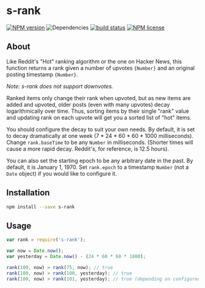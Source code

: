 # s-rank

[![NPM version](https://img.shields.io/npm/v/s-rank.svg)](https://www.npmjs.com/package/s-rank) ![Dependencies](https://img.shields.io/david/sebastiansandqvist/s-rank.svg) [![build status](http://img.shields.io/travis/sebastiansandqvist/s-rank.svg)](https://travis-ci.org/sebastiansandqvist/s-rank) [![NPM license](https://img.shields.io/npm/l/s-rank.svg)](https://www.npmjs.com/package/s-rank)

## About
Like Reddit's "Hot" ranking algorithm or the one on Hacker News, this function returns a rank given a number of upvotes `{Number}` and an original posting timestamp `{Number}`.

*Note: s-rank does not support downvotes.*

Ranked items only change their rank when upvoted, but as new items are added and upvoted, older posts (even with many upvotes) decay logarithmically over time. Thus, sorting items by their single "rank" value and updating rank on each upvote will get you a sorted list of "hot" items.

You should configure the decay to suit your own needs. By default, it is set to decay dramatically at one week (7 * 24 * 60 * 60 * 1000 milliseconds). Change `rank.baseTime` to be any `Number` in milliseconds. (Shorter times will cause a  more rapid decay. Reddit's, for reference, is 12.5 hours).

You can also set the starting epoch to be any arbitrary date in the past. By default, it is January 1, 1970. Set `rank.epoch` to a timestamp `Number` (not a `Date` object) if you would like to configure it.

## Installation
```bash
npm install --save s-rank
```

## Usage
```javascript
var rank = require('s-rank');

var now = Date.now();
var yesterday = Date.now() - (24 * 60 * 60 * 1000);

rank(100, now) > rank(75, now); // true
rank(100, now) > rank(100, yesterday); // true
rank(100, now) > rank(101, yesterday); // true (depending on configured baseTime)
```
